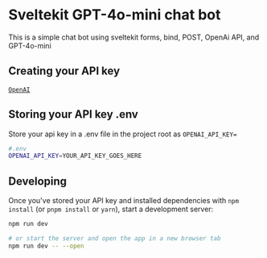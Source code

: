 # Sveltekit GPT-4o-mini chat bot

This is a simple chat bot using sveltekit forms, bind, POST, OpenAi API, and GPT-4o-mini

## Creating your API key

[`OpenAI`](https://platform.openai.com/docs/overview)

## Storing your API key .env

Store your api key in a .env file in the project root as `OPENAI_API_KEY=`

```bash
#.env
OPENAI_API_KEY=YOUR_API_KEY_GOES_HERE
```

## Developing

Once you've stored your API key and installed dependencies with `npm install` (or `pnpm install` or `yarn`), start a development server:

```bash
npm run dev

# or start the server and open the app in a new browser tab
npm run dev -- --open
```
